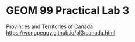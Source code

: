 # GEOM 99 Practical Lab 3
Provinces and Territories of Canada https://wongpeggy.github.io/pl3/canada.html

